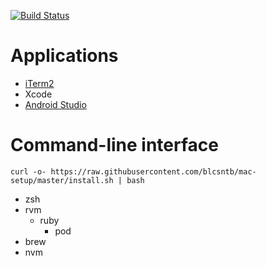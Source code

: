 [![Build Status](https://travis-ci.org/blcsntb/mac-setup.svg?branch=master)](https://travis-ci.org/blcsntb/mac-setup)

# Applications

- [iTerm2](https://www.iterm2.com/downloads.html)
- Xcode
- [Android Studio](https://developer.android.com/studio/)

# Command-line interface

```
curl -o- https://raw.githubusercontent.com/blcsntb/mac-setup/master/install.sh | bash
```

- zsh
- rvm
  - ruby
    - pod
- brew
- nvm
